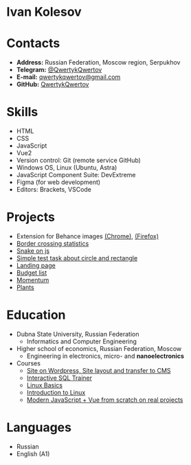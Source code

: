 # Ivan Kolesov


# Contacts
* __Address:__ Russian Federation, Moscow region, Serpukhov 
* __Telegram:__ [@QwertykQwertov](https://t.me/QwertykQwertov)
* __E-mail:__ qwertykqwertov@gmail.com
* __GitHub:__ [QwertykQwertov](https://github.com/QwertykQwertov)


# Skills 
* HTML
* CSS
* JavaScript
* Vue2
* Version control: Git (remote service GitHub)
* Windows OS, Linux (Ubuntu, Astra)
* JavaScript Component Suite: DevExtreme
* Figma (for web development)
* Editors: Brackets, VSCode


# Projects
* Extension for Behance images [(Chrome)](https://chrome.google.com/webstore/detail/extension-for-behance-ima/pcgmjcfekkppafhcjbpajfgakmlmnbfn?hl=ru), [(Firefox)](https://addons.mozilla.org/ru/firefox/addon/extension-for-behance-images/)
* [Border crossing statistics](https://relocate.artydev.ru/)
* [Snake on js](https://qwertykqwertov.github.io/Snake-on-JS/)
* [Simple test task about circle and rectangle](https://qwertykqwertov.github.io/circle-rectangle/dist/)
* [Landing page](https://qwertykqwertov.github.io/stepik/)
* [Budget list](https://qwertykqwertov.github.io/budgetList/dist)
* [Momentum](https://qwertykqwertov.github.io/momentum/)
* [Plants](https://qwertykqwertov.github.io/plants/)


# Education
* Dubna State University, Russian Federation
  + Informatics and Computer Engineering
* Higher school of economics, Russian Federation, Moscow
  + Engineering in electronics, micro- and **nanoelectronics**
* Courses
  + [Site on Wordpress, Site layout and transfer to CMS](https://stepik.org/course/113393/syllabus)
  + [Interactive SQL Trainer](https://stepik.org/course/63054/promo#toc)
  + [Linux Basics](https://stepik.org/course/762/promo#toc)
  + [Introduction to Linux](https://stepik.org/course/73/promo#toc)
  + [Modern JavaScript + Vue from scratch on real projects](https://www.udemy.com/course/modern-javascript-from-beginning/)


# Languages
* Russian
* English (A1)
